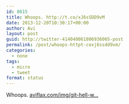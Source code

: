 ```yaml
---
id: 8615
title: Whoops. http://t.co/xJ6sSDD9vM
date: 2013-12-20T10:30:17+00:00
author: Avi
layout: post
guid: http://twitter-414040061806936065-post
permalink: /post/whoops-httpt-coxj6ssdd9vm/
categories:
  - none
tags:
  - micro
  - tweet
format: status
---
```

Whoops. [aviflax.com/img/git-hell-w…](http://aviflax.com/img/git-hell-what-have-i-done.png)